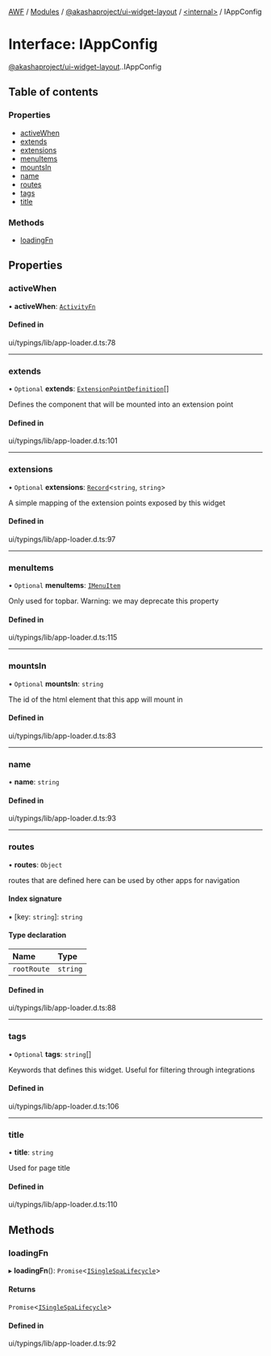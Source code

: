 [AWF](../README.md) / [Modules](../modules.md) / [@akashaproject/ui-widget-layout](../modules/akashaproject_ui_widget_layout.md) / [<internal\>](../modules/akashaproject_ui_widget_layout._internal_.md) / IAppConfig

# Interface: IAppConfig

[@akashaproject/ui-widget-layout](../modules/akashaproject_ui_widget_layout.md).[<internal>](../modules/akashaproject_ui_widget_layout._internal_.md).IAppConfig

## Table of contents

### Properties

- [activeWhen](akashaproject_ui_widget_layout._internal_.IAppConfig.md#activewhen)
- [extends](akashaproject_ui_widget_layout._internal_.IAppConfig.md#extends)
- [extensions](akashaproject_ui_widget_layout._internal_.IAppConfig.md#extensions)
- [menuItems](akashaproject_ui_widget_layout._internal_.IAppConfig.md#menuitems)
- [mountsIn](akashaproject_ui_widget_layout._internal_.IAppConfig.md#mountsin)
- [name](akashaproject_ui_widget_layout._internal_.IAppConfig.md#name)
- [routes](akashaproject_ui_widget_layout._internal_.IAppConfig.md#routes)
- [tags](akashaproject_ui_widget_layout._internal_.IAppConfig.md#tags)
- [title](akashaproject_ui_widget_layout._internal_.IAppConfig.md#title)

### Methods

- [loadingFn](akashaproject_ui_widget_layout._internal_.IAppConfig.md#loadingfn)

## Properties

### activeWhen

• **activeWhen**: [`ActivityFn`](../modules/akashaproject_ui_widget_layout._internal_.md#activityfn)

#### Defined in

ui/typings/lib/app-loader.d.ts:78

___

### extends

• `Optional` **extends**: [`ExtensionPointDefinition`](akashaproject_ui_widget_layout._internal_.ExtensionPointDefinition.md)[]

Defines the component that will be mounted into an extension point

#### Defined in

ui/typings/lib/app-loader.d.ts:101

___

### extensions

• `Optional` **extensions**: [`Record`](../modules/akashaproject_ui_widget_layout._internal_.md#record)<`string`, `string`\>

A simple mapping of the extension points exposed by this widget

#### Defined in

ui/typings/lib/app-loader.d.ts:97

___

### menuItems

• `Optional` **menuItems**: [`IMenuItem`](akashaproject_ui_widget_layout._internal_.IMenuItem.md)

Only used for topbar.
Warning: we may deprecate this property

#### Defined in

ui/typings/lib/app-loader.d.ts:115

___

### mountsIn

• `Optional` **mountsIn**: `string`

The id of the html element
that this app will mount in

#### Defined in

ui/typings/lib/app-loader.d.ts:83

___

### name

• **name**: `string`

#### Defined in

ui/typings/lib/app-loader.d.ts:93

___

### routes

• **routes**: `Object`

routes that are defined here can be used
by other apps for navigation

#### Index signature

▪ [key: `string`]: `string`

#### Type declaration

| Name | Type |
| :------ | :------ |
| `rootRoute` | `string` |

#### Defined in

ui/typings/lib/app-loader.d.ts:88

___

### tags

• `Optional` **tags**: `string`[]

Keywords that defines this widget.
Useful for filtering through integrations

#### Defined in

ui/typings/lib/app-loader.d.ts:106

___

### title

• **title**: `string`

Used for page title

#### Defined in

ui/typings/lib/app-loader.d.ts:110

## Methods

### loadingFn

▸ **loadingFn**(): `Promise`<[`ISingleSpaLifecycle`](akashaproject_ui_widget_layout._internal_.ISingleSpaLifecycle.md)\>

#### Returns

`Promise`<[`ISingleSpaLifecycle`](akashaproject_ui_widget_layout._internal_.ISingleSpaLifecycle.md)\>

#### Defined in

ui/typings/lib/app-loader.d.ts:92
